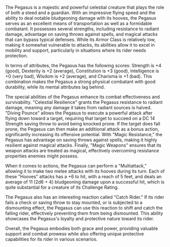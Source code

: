 The Pegasus is a majestic and powerful celestial creature that plays the role of both a steed and a guardian. With an impressive flying speed and the ability to deal notable bludgeoning damage with its hooves, the Pegasus serves as an excellent means of transportation as well as a formidable combatant. It possesses several strengths, including resistance to radiant damage, advantage on saving throws against spells, and magical attacks that can bypass typical defenses. While its Armor Class is relatively low, making it somewhat vulnerable to attacks, its abilities allow it to excel in mobility and support, particularly in situations where its rider needs protection.

In terms of attributes, the Pegasus has the following scores: Strength is +4 (good), Dexterity is +2 (average), Constitution is +3 (good), Intelligence is +0 (very bad), Wisdom is +2 (average), and Charisma is +1 (bad). This combination makes the Pegasus a strong physical combatant with good durability, while its mental attributes lag behind.

The special abilities of the Pegasus enhance its combat effectiveness and survivability. "Celestial Resilience" grants the Pegasus resistance to radiant damage, meaning any damage it takes from radiant sources is halved. "Diving Pounce" allows the Pegasus to execute a powerful attack after flying down toward a target, requiring that target to succeed on a DC 14 Strength saving throw to avoid being knocked prone. If the target does fall prone, the Pegasus can then make an additional attack as a bonus action, significantly increasing its offensive potential. With "Magic Resistance," the Pegasus has advantage on saving throws against spells, making it highly resilient against magical attacks. Finally, "Magic Weapons" ensures that its weapon attacks are treated as magical, effectively overcoming resistance properties enemies might possess.

When it comes to actions, the Pegasus can perform a "Multiattack," allowing it to make two melee attacks with its hooves during its turn. Each of these "Hooves" attacks has a +6 to hit, with a reach of 5 feet, and deals an average of 11 (2d6 + 4) bludgeoning damage upon a successful hit, which is quite substantial for a creature of its Challenge Rating.

The Pegasus also has an interesting reaction called "Catch Rider." If its rider fails a check or saving throw to stay mounted, or is subjected to a dismounting effect, the Pegasus can use this reaction to shift and catch the falling rider, effectively preventing them from being dismounted. This ability showcases the Pegasus's loyalty and protective nature toward its rider.

Overall, the Pegasus embodies both grace and power, providing valuable support and combat prowess while also offering unique protective capabilities for its rider in various scenarios.
